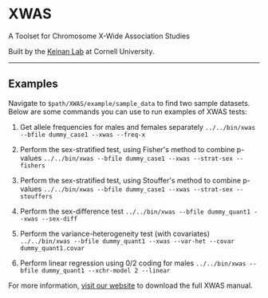 XWAS
====

A Toolset for Chromosome X-Wide Association Studies

Built by the [Keinan Lab](http://keinanlab.cb.bscb.cornell.edu/) at Cornell University.

----
## Examples

Navigate to `$path/XWAS/example/sample_data` to find two sample datasets. Below are some commands you can use to run examples of XWAS tests:

1. Get allele frequencies for males and females separately
`../../bin/xwas --bfile dummy_case1 --xwas --freq-x`

2. Perform the sex-stratified test, using Fisher's method to combine p-values
`../../bin/xwas --bfile dummy_case1 --xwas --strat-sex --fishers`

3. Perform the sex-stratified test, using Stouffer's method to combine p-values
`../../bin/xwas --bfile dummy_case1 --xwas --strat-sex --stouffers`

4. Perform the sex-difference test
`../../bin/xwas --bfile dummy_quant1 --xwas --sex-diff`

5. Perform the variance-heterogeneity test (with covariates)
`../../bin/xwas --bfile dummy_quant1 --xwas --var-het --covar dummy_quant1.covar`

6. Perform linear regression using 0/2 coding for males
`../../bin/xwas --bfile dummy_quant1 --xchr-model 2 --linear`

For more information, [visit our website](http://keinanlab.cb.bscb.cornell.edu/content/xwas) to download the full XWAS manual.